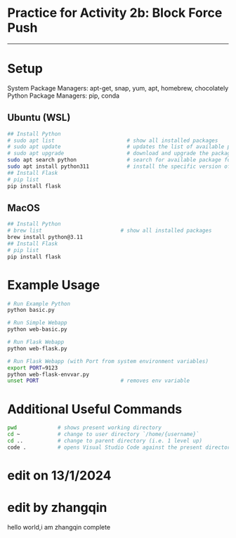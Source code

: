 # Practice for Activity 2b: Block Force Push

---
# Setup
System Package Managers: apt-get, snap, yum, apt, homebrew, chocolately
Python Package Managers: pip, conda

## Ubuntu (WSL)
``` sh
## Install Python
# sudo apt list                       # show all installed packages
# sudo apt update                     # updates the list of available packages for install (often needed on first boot, or after sometime)
# sudo apt upgrade                    # download and upgrade the package
sudo apt search python                # search for available package for installation
sudo apt install python311            # install the specific version of python
## Install Flask
# pip list
pip install flask
```

## MacOS
``` sh
## Install Python
# brew list                         # show all installed packages
brew install python@3.11
## Install Flask
# pip list
pip install flask
```

# Example Usage
``` sh
# Run Example Python
python basic.py

# Run Simple Webapp
python web-basic.py

# Run Flask Webapp
python web-flask.py

# Run Flask Webapp (with Port from system environment variables)
export PORT=9123
python web-flask-envvar.py
unset PORT                          # removes env variable
```

# Additional Useful Commands
``` sh
pwd             # shows present working directory
cd ~            # change to user directory `/home/{username}`
cd ..           # change to parent directory (i.e. 1 level up)
code .          # opens Visual Studio Code against the present directory
```
# edit on 13/1/2024

# edit by zhangqin
hello world,i am zhangqin
complete